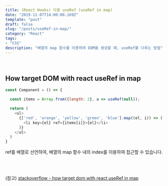 ```yaml
---
title: (React Hooks) 다중 useRef (useRef in map)
date: "2019-11-07T14:00:00.169Z"
template: "post"
draft: false
slug: "/posts/useRef-in-map/"
category: "React"
tags:
- "CSS"
description: "배열의 map 함수를 이용하여 DOM을 생성할 때, useRef를 다루는 방법"
---
```


<br>

## How target DOM with react useRef in map

``` JavaScript
const Component = () => {

  const items = Array.from({length: 2}, a => useRef(null));

  return (
    <ul>
      {['red', 'orange', 'yellow', 'green', 'blue'].map((el, i)) => (
        <li key={el} ref={items[i]}>{el}</li>
      )}
    </ul>
  )
}
```

ref를 배열로 선언하여, 배열의 map 함수 내의 index를 이용하여 접근할 수 있습니다.

<br>
<br>

(참고) [stackoverflow - how target dom with react useRef in map](https://stackoverflow.com/questions/54940399/how-target-dom-with-react-useref-in-map)

